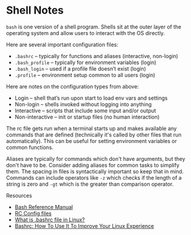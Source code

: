 # Shell Notes

`bash` is one version of a shell program. Shells sit at the outer layer of the operating system and allow users to interact with the OS directly.

Here are several important configuration files:

- `.bashrc` – typically for functions and aliases (interactive, non-login)
- `.bash_profile` – typically for environment variables (login)
- `.bash_login` – used if a profile file doesn’t exist (login)
- `.profile` – environment setup common to all users (login)

Here are notes on the configuration types from above:

- Login – shell that’s run upon start to load env vars and settings
- Non-login – shells invoked without logging into anything
- Interactive – scripts that include some input and/or output
- Non-interactive – init or startup files (no human interaction)

The rc file gets run when a terminal starts up and makes available any commands that are defined (technically it's called by other files that run automatically). This can be useful for setting environment variables or common functions.

Aliases are typically for commands which don't have arguments, but they don't have to be. Consider adding aliases for common tasks to simplify them. The spacing in files is syntactically important so keep that in mind. Commands can include operators like `-z` which checks if the length of a string is zero and `-gt` which is the greater than comparison operator.

Resources

 - [Bash Reference Manual](https://www.gnu.org/software/bash/manual/bash.html)
 - [RC Config files](https://medium.com/@aadishazzam/rc-files-403a2b7c80a9)
 - [What is .bashrc file in Linux?](https://www.digitalocean.com/community/tutorials/bashrc-file-in-linux)
 - [Bashrc: How To Use It To Improve Your Linux Experience](https://www.namehero.com/blog/bashrc-how-to-use-it-to-improve-your-linux-experience/)
